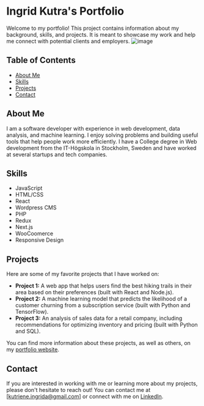 # Ingrid Kutra's Portfolio

Welcome to my portfolio! This project contains information about my background, skills, and projects. It is meant to showcase my work and help me connect with potential clients and employers.
![image](https://github.com/IngridKutra/Portfolio/assets/122442701/7e65dce9-cb8d-48a9-b191-5d6a510a3580)

## Table of Contents

- [About Me](#about-me)
- [Skills](#skills)
- [Projects](#projects)
- [Contact](#contact)

## About Me

I am a software developer with experience in web development, data analysis, and machine learning. I enjoy solving problems and building useful tools that help people work more efficiently. I have a College degree in Web development from the IT-Högskola in Stockholm, Sweden and have worked at several startups and tech companies.

## Skills

- JavaScript
- HTML/CSS
- React
- Wordpress CMS
- PHP
- Redux
- Next.js
- WooCoomerce
- Responsive Design


## Projects

Here are some of my favorite projects that I have worked on:

- **Project 1:** A web app that helps users find the best hiking trails in their area based on their preferences (built with React and Node.js).
- **Project 2:** A machine learning model that predicts the likelihood of a customer churning from a subscription service (built with Python and TensorFlow).
- **Project 3:** An analysis of sales data for a retail company, including recommendations for optimizing inventory and pricing (built with Python and SQL).

You can find more information about these projects, as well as others, on my [portfolio website](https://www.ingridkutra.com/projects).

## Contact

If you are interested in working with me or learning more about my projects, please don't hesitate to reach out! You can contact me at [kutriene.ingrida@gmail.com] or connect with me on [LinkedIn](https://www.linkedin.com/in/ingrid-kutra/).
